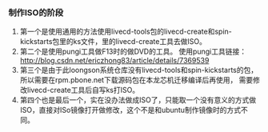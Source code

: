 ### 制作ISO的阶段

1. 第一个是使用通用的方法使用livecd-tools包的livecd-create和spin-kickstarts包里的ks文件，里的livecd-create工具去做ISO。
2. 第二个是使用pungi工具做F13时的做DVD的工具。
使用pungi工具链接：http://blog.csdn.net/ericzhong83/article/details/7369539
3. 第三个是由于此loongson系统仓库没有livecd-tools和spin-kickstarts的包，所以需要在rpm.pbone.net下载源码包在本龙芯机迁移编译后再使用，
需要修改livecd-create工具后自写ks打ISO。
4. 第四个也是最后一个，实在没办法做成ISO了，只能取一个没有意义的方式做ISO，直接对ISo镜像打开做修改，这个不是和ubuntu制作镜像时的方式不同。
